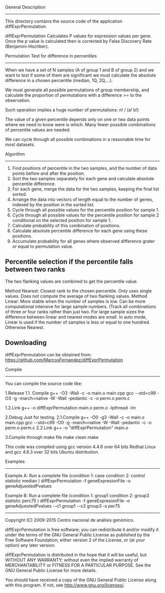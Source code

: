 General Description
___________________

This directory contains the source code of the application diffExprPermutation.

diffExprPermutation Calculates P values for expression values per gene. Once the 
p value is calculated then is corrected by False Discovery Rate (Benjamini-Hochber). 


Permutation Test for difference in percentiles
______________________________________________

When we have a set of N samples (A of group 1 and B of group 2) and we want to test if
some of them are significant we must calculate the absolute difference in a chosen percentile
(median, 1Q, 2Q,...).

We must generate all possible permutations of group membership, and calculate the proportion of 
permutations with a difference >= to the observation.

Such operation implies a huge number of permutations:  n! / (a! b!)

The value of a given percentile depends only on one or two data points where we need to know 
were is which. Many fewer possible combinations of percentile values are needed.

We can cycle through all possible combinations in a reasonable time for most datasets.

Algorithm
_________
1. Find positions of percentile in the two samples, and the number of data points before and after the position.
2. Sort the two samples separately for each gene and calculate absolute percentile difference.
3. For each gene, merge the data for the two samples, keeping the final list sorted.
4. Arrange the data into vectors of length equal to the number of genes, indexed by the position in the sorted list.
5. Cycle through all possible values for the percentile position for sample 1. 
6. Cycle through all possible values for the percentile position for sample 2 conditional on the selected position for sample 1.
7. Calculate probability of this combination of positions.
8. Calculate absolute percentile difference for each gene using these positions.
9. Accumulate probability for all genes where observed difference grater or equal to permutation value. 

Percentile selection if the percentile falls between two ranks
--------------------------------------------------------------
The two flanking values are combined to get the percentile value.

Method Nearest: Closest rank to the chosen percentile. Only uses single values. Does not compute the average of two flanking 
values.
Method Linear: More stable when the number of samples is low. Can be more computational intensive for large sample numbers. (Track all 
combinations of three or four ranks rather than just two. For large sample sizes the difference between linear and nearest modes
are small.
In auto mode, Linear is used if the number of samples is less or equal to one hundred. Otherwise Nearest. 


Downloading
-----------

diffExprPermutation can be obtained from:
https://github.com/MarcosFernandez/diffExprPermutation


Compile
_______

You can compile the source code like:

1.Release
1.1. Compile
g++ -O3 -Wall -c -o main.o main.cpp
gcc --std=c99 -O3 -g -march=native -W -Wall -pedantic   -c -o perm.o perm.c

1.2.Link
g++ -o diffExprPermutation main.o perm.o  -lpthread -lm

2.Debug Just for testing.
2.1.Compile
g++ -O0 -g3 -Wall -c -o main.o main.cpp
gcc --std=c99 -O0 -g -march=native -W -Wall -pedantic   -c -o perm.o perm.c
2.2.Link 
g++  -o "diffExprPermutation"  main.o


3.Compile through make file
make clean
make


This code was compiled using gcc version 4.4.6 over 64 bits Redhat Linux and gcc 4.6.3 over 32 bits 
Ubuntu distribution.


Examples
________

Example A: Run a complete file (condition 1: case condition 2: control statistic median )
diffExprPermutation -f geneExpresionFile -o geneAdjuestedPvalues

Example B: Run a complete file (condition 1: group1 condition 2: group3 statistic perc75 )
diffExprPermutation -f geneExpresionFile -o geneAdjuestedPvalues --c1 group1 --c2 group3 -s per75



-------------------------------------------------------------------------------
Copyright (C) 2009-2015  Centro nacional de análisis genómico.

diffExprPermutation is free software; you can redistribute it and/or modify it 
under the terms of the GNU General Public License as published by the Free Software
Foundation; either version 2 of the License, or (at your option) any later
version.

diffExprPermutation is distributed in the hope that it will be useful, but WITHOUT ANY
WARRANTY; without even the implied warranty of MERCHANTABILITY or FITNESS FOR
A PARTICULAR PURPOSE.  See the GNU General Public License for more details.

You should have received a copy of the GNU General Public License along with
this program.  If not, see <http://www.gnu.org/licenses/>.
